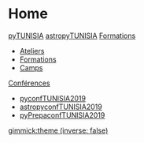 # Home

[pyTUNISIA](page1.md)
[astropyTUNISIA](page2.md)
[Formations]()

  * [Ateliers](formations/pageAteliers.md)
  * [Formations](formations/pageFormations.md)
  * [Camps](formations/pageCamps.md)

[Conférences]()

  * [pyconfTUNISIA2019]( https://pytunisia.github.io/home/pyconfTUNISIA.html)
  * [astropyconfTUNISIA2019](conférences/pageConférences.md)
  * [pyPrepaconfTUNISIA2019](conférences/pageConférences.md)

<!-- set a default theme -->
[gimmick:theme (inverse: false)](cosmo)


<!-- show a theme chooser in the menu bar -->

